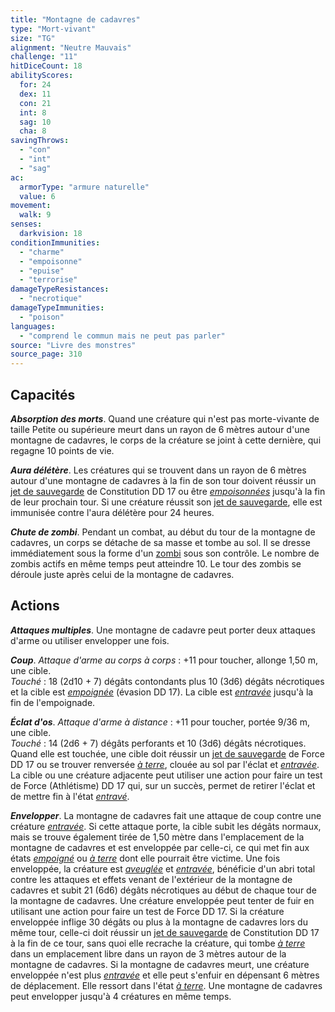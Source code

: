 ```yaml
---
title: "Montagne de cadavres"
type: "Mort-vivant"
size: "TG"
alignment: "Neutre Mauvais"
challenge: "11"
hitDiceCount: 18
abilityScores:
  for: 24
  dex: 11
  con: 21
  int: 8
  sag: 10
  cha: 8
savingThrows:
  - "con"
  - "int"
  - "sag"
ac:
  armorType: "armure naturelle"
  value: 6
movement:
  walk: 9
senses:
  darkvision: 18
conditionImmunities:
  - "charme"
  - "empoisonne"
  - "epuise"
  - "terrorise"
damageTypeResistances:
  - "necrotique"
damageTypeImmunities:
  - "poison"
languages:
  - "comprend le commun mais ne peut pas parler"
source: "Livre des monstres"
source_page: 310
---
```

## Capacités
_**Absorption des morts**_. Quand une créature qui n'est pas morte-vivante de taille Petite ou supérieure meurt dans un rayon de 6 mètres autour d'une montagne de cadavres, le corps de la créature se joint à cette dernière, qui regagne 10 points de vie.

_**Aura délétère**_. Les créatures qui se trouvent dans un rayon de 6 mètres autour d'une montagne de cadavres à la fin de son tour doivent réussir un [jet de sauvegarde](/utiliser-les-caracteristiques/#jets-de-sauvegarde) de Constitution DD 17 ou être [_empoisonnées_](/gerer-la-sante-du-personnage/#empoisonne) jusqu'à la fin de leur prochain tour. Si une créature réussit son [jet de sauvegarde](/utiliser-les-caracteristiques/#jets-de-sauvegarde), elle est immunisée contre l'aura délétère pour 24 heures.

_**Chute de zombi**_. Pendant un combat, au début du tour de la montagne de cadavres, un corps se détache de sa masse et tombe au sol. Il se dresse immédiatement sous la forme d'un [zombi](/bestiaire/zombi/) sous son contrôle. Le nombre de zombis actifs en même temps peut atteindre 10. Le tour des zombis se déroule juste après celui de la montagne de cadavres.

## Actions
_**Attaques multiples**_. Une montagne de cadavre peut porter deux attaques d'arme ou utiliser envelopper une fois.

_**Coup**_. _Attaque d'arme au corps à corps_ : +11 pour toucher, allonge 1,50 m, une cible.  
_Touché_ : 18 (2d10 + 7) dégâts contondants plus 10 (3d6) dégâts nécrotiques et la cible est [_empoignée_](/gerer-la-sante-du-personnage/#empoigne) (évasion DD 17). La cible est [_entravée_](/gerer-la-sante-du-personnage/#entrave) jusqu'à la fin de l'empoignade.

_**Éclat d'os**_. _Attaque d'arme à distance_ : +11 pour toucher, portée 9/36 m, une cible.  
_Touché_ : 14 (2d6 + 7) dégâts perforants et 10 (3d6) dégâts nécrotiques. Quand elle est touchée, une cible doit réussir un [jet de sauvegarde](/utiliser-les-caracteristiques/#jets-de-sauvegarde) de Force DD 17 ou se trouver renversée [_à terre_](/gerer-la-sante-du-personnage/#a-terre), clouée au sol par l'éclat et [_entravée_](/gerer-la-sante-du-personnage/#entrave). La cible ou une créature adjacente peut utiliser une action pour faire un test de Force (Athlétisme) DD 17 qui, sur un succès, permet de retirer l'éclat et de mettre fin à l'état [_entravé_](/gerer-la-sante-du-personnage/#entrave).

_**Envelopper**_. La montagne de cadavres fait une attaque de coup contre une créature [_entravée_](/gerer-la-sante-du-personnage/#entrave). Si cette attaque porte, la cible subit les dégâts normaux, mais se trouve également tirée de 1,50 mètre dans l'emplacement de la montagne de cadavres et est enveloppée par celle-ci, ce qui met fin aux états [_empoigné_](/gerer-la-sante-du-personnage/#empoigne) ou [_à terre_](/gerer-la-sante-du-personnage/#a-terre) dont elle pourrait être victime. Une fois enveloppée, la créature est [_aveuglée_](/gerer-la-sante-du-personnage/#aveugle) et [_entravée_](/gerer-la-sante-du-personnage/#entrave), bénéficie d'un abri total contre les attaques et effets venant de l'extérieur de la montagne de cadavres et subit 21 (6d6) dégâts nécrotiques au début de chaque tour de la montagne de cadavres. Une créature enveloppée peut tenter de fuir en utilisant une action pour faire un test de Force DD 17. Si la créature enveloppée inflige 30 dégâts ou plus à la montagne de cadavres lors du même tour, celle-ci doit réussir un [jet de sauvegarde](/utiliser-les-caracteristiques/#jets-de-sauvegarde) de Constitution DD 17 à la fin de ce tour, sans quoi elle recrache la créature, qui tombe [_à terre_](/gerer-la-sante-du-personnage/#a-terre) dans un emplacement libre dans un rayon de 3 mètres autour de la montagne de cadavres. Si la montagne de cadavres meurt, une créature enveloppée n'est plus [_entravée_](/gerer-la-sante-du-personnage/#entrave) et elle peut s'enfuir en dépensant 6 mètres de déplacement. Elle ressort dans l'état [_à terre_](/gerer-la-sante-du-personnage/#a-terre). Une montagne de cadavres peut envelopper jusqu'à 4 créatures en même temps.
